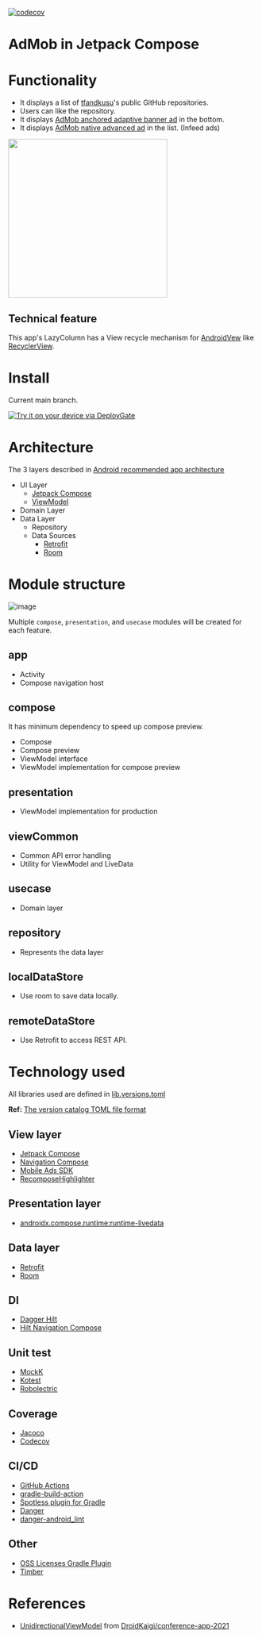 [![codecov](https://codecov.io/gh/tfandkusu/android_app_template/branch/main/graph/badge.svg?token=DQI5AN5H0Q)](https://codecov.io/gh/tfandkusu/android_app_template)

# AdMob in Jetpack Compose

# Functionality

- It displays a list of [tfandkusu](https://github.com/tfandkusu)'s public GitHub repositories.
- Users can like the repository.
- It displays [AdMob anchored adaptive banner ad](https://developers.google.com/admob/android/banner/anchored-adaptive) in the bottom.
- It displays [AdMob native advanced ad](https://developers.google.com/admob/android/native/advanced) in the list. (Infeed ads)

<img src="https://user-images.githubusercontent.com/16898831/180609803-0dfb433d-e70c-45cd-84b2-9bab352341d8.png" width="320">

## Technical feature

This app's LazyColumn has a View recycle mechanism for [AndroidVew](https://developer.android.com/jetpack/compose/interop/interop-apis#views-in-compose) like [RecyclerView](https://developer.android.com/guide/topics/ui/layout/recyclerview).

# Install

Current main branch.

[<img src="https://dply.me/qsuy6f/button/large" alt="Try it on your device via DeployGate">](https://dply.me/qsuy6f#install)

# Architecture

The 3 layers described in [Android recommended app architecture](https://developer.android.com/jetpack/guide#recommended-app-arch)

- UI Layer
    - [Jetpack Compose](https://developer.android.com/jetpack/compose)
    - [ViewModel](https://developer.android.com/topic/libraries/architecture/viewmodel)
- Domain Layer
- Data Layer
    - Repository
    - Data Sources
        - [Retrofit](https://github.com/square/retrofit)
        - [Room](https://developer.android.com/jetpack/androidx/releases/room)


# Module structure

![image](https://user-images.githubusercontent.com/16898831/154816419-e711ffd2-41ea-45ac-bdde-49424be4f336.png)

Multiple `compose`, `presentation`, and  `usecase`  modules will be created for each feature.

## app

- Activity
- Compose navigation host

## compose

It has minimum dependency to speed up compose preview.

- Compose
- Compose preview
- ViewModel interface
- ViewModel implementation for compose preview

## presentation

- ViewModel implementation for production

## viewCommon

- Common API error handling
- Utility for ViewModel and LiveData

## usecase

- Domain layer

## repository

- Represents the data layer

## localDataStore

- Use room to save data locally.

## remoteDataStore

- Use Retrofit to access REST API.

# Technology used

All libraries used are defined in [lib.versions.toml](https://github.com/tfandkusu/android_app_template/blob/main/gradle/libs.versions.toml)

**Ref:** [The version catalog TOML file format](https://docs.gradle.org/7.0.2/userguide/platforms.html#sub::toml-dependencies-format)

## View layer

- [Jetpack Compose](https://developer.android.com/jetpack/compose)
- [Navigation Compose](https://developer.android.com/jetpack/compose/navigation)
- [Mobile Ads SDK](https://developers.google.com/admob/android/quick-start)
- [RecomposeHighlighter](https://github.com/android/snippets/blob/master/compose/recomposehighlighter/src/main/java/com/example/android/compose/recomposehighlighter/RecomposeHighlighter.kt)

## Presentation layer

- [androidx.compose.runtime:runtime-livedata](https://developer.android.com/jetpack/compose/libraries#streams)

## Data layer

- [Retrofit](https://github.com/square/retrofit)
- [Room](https://developer.android.com/jetpack/androidx/releases/room)

## DI

- [Dagger Hilt](https://developer.android.com/training/dependency-injection/hilt-android)
- [Hilt Navigation Compose](https://developer.android.com/jetpack/compose/libraries#hilt-navigation)

## Unit test

- [MockK](https://github.com/mockk/mockk)
- [Kotest](https://github.com/kotest/kotest)
- [Robolectric](http://robolectric.org/)

## Coverage

- [Jacoco](https://www.eclemma.org/jacoco/)
- [Codecov](https://about.codecov.io/)

## CI/CD

- [GitHub Actions](https://docs.github.com/actions)
- [gradle-build-action](https://github.com/gradle/gradle-build-action)
- [Spotless plugin for Gradle](https://github.com/diffplug/spotless/tree/main/plugin-gradle)
- [Danger](https://danger.systems/ruby/)
- [danger-android_lint](https://github.com/loadsmart/danger-android_lint)

## Other

- [OSS Licenses Gradle Plugin](https://github.com/google/play-services-plugins/tree/master/oss-licenses-plugin)
- [Timber](https://github.com/JakeWharton/timber)

# References

- [UnidirectionalViewModel](https://github.com/DroidKaigi/conference-app-2021/blob/main/uicomponent-compose/core/src/main/java/io/github/droidkaigi/feeder/core/UnidirectionalViewModel.kt) from [DroidKaigi/conference-app-2021](https://github.com/DroidKaigi/conference-app-2021)
